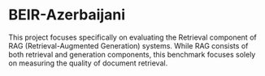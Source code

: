 # BEIR-Azerbaijani
This project focuses specifically on evaluating the Retrieval component of RAG (Retrieval-Augmented Generation) systems. While RAG consists of both retrieval and generation components, this benchmark focuses solely on measuring the quality of document retrieval.

